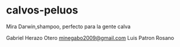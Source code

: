 # calvos-peluos
Mira Darwin,shampoo, perfecto para la gente calva

Gabriel Herazo Otero
minegabo2009@gmail.com
Luis Patron Rosano


